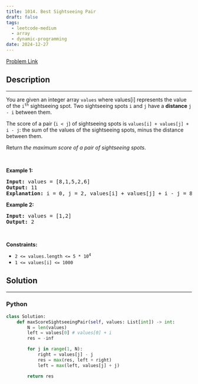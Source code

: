 ```yaml
---
title: 1014. Best Sightseeing Pair
draft: false
tags: 
  - leetcode-medium
  - array
  - dynamic-programming
date: 2024-12-27
---
```


[Problem Link](https://leetcode.com/problems/best-sightseeing-pair/)

## Description

---
<p>You are given an integer array <code>values</code> where values[i] represents the value of the <code>i<sup>th</sup></code> sightseeing spot. Two sightseeing spots <code>i</code> and <code>j</code> have a <strong>distance</strong> <code>j - i</code> between them.</p>

<p>The score of a pair (<code>i &lt; j</code>) of sightseeing spots is <code>values[i] + values[j] + i - j</code>: the sum of the values of the sightseeing spots, minus the distance between them.</p>

<p>Return <em>the maximum score of a pair of sightseeing spots</em>.</p>

<p>&nbsp;</p>
<p><strong class="example">Example 1:</strong></p>

<pre>
<strong>Input:</strong> values = [8,1,5,2,6]
<strong>Output:</strong> 11
<strong>Explanation:</strong> i = 0, j = 2, values[i] + values[j] + i - j = 8 + 5 + 0 - 2 = 11
</pre>

<p><strong class="example">Example 2:</strong></p>

<pre>
<strong>Input:</strong> values = [1,2]
<strong>Output:</strong> 2
</pre>

<p>&nbsp;</p>
<p><strong>Constraints:</strong></p>

<ul>
	<li><code>2 &lt;= values.length &lt;= 5 * 10<sup>4</sup></code></li>
	<li><code>1 &lt;= values[i] &lt;= 1000</code></li>
</ul>


## Solution

---
### Python
``` py title='best-sightseeing-pair'
class Solution:
    def maxScoreSightseeingPair(self, values: List[int]) -> int:
        N = len(values)
        left = values[0] # values[0] + i
        res = -inf

        for j in range(1, N):
            right = values[j] - j
            res = max(res, left + right)
            left = max(left, values[j] + j)

        return res

```

